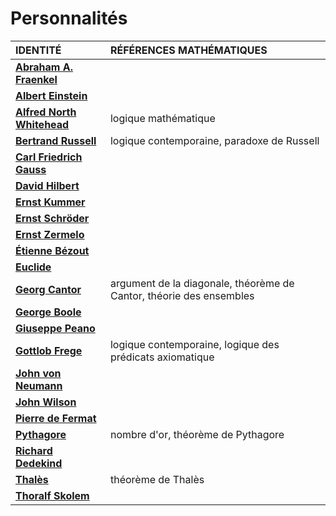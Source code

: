 # Personnalités

|IDENTITÉ|RÉFÉRENCES MATHÉMATIQUES|
|:--|:--|
|[**Abraham A. Fraenkel**](https://fr.wikipedia.org/wiki/Abraham_Adolf_Fraenkel)||
|[**Albert Einstein**](https://fr.wikipedia.org/wiki/Albert_Einstein)||
|[**Alfred North Whitehead**](https://fr.wikipedia.org/wiki/Alfred_North_Whitehead)|logique mathématique|
|[**Bertrand Russell**](https://fr.wikipedia.org/wiki/Bertrand_Russell)|logique contemporaine, paradoxe de Russell|
|[**Carl Friedrich Gauss**](https://fr.wikipedia.org/wiki/Carl_Friedrich_Gauss)||
|[**David Hilbert**](https://fr.wikipedia.org/wiki/David_Hilbert)||
|[**Ernst Kummer**](https://fr.wikipedia.org/wiki/Ernst_Kummer)||
|[**Ernst Schröder**](https://fr.wikipedia.org/wiki/Ernst_Schr%C3%B6der)||
|[**Ernst Zermelo**](https://fr.wikipedia.org/wiki/Ernst_Zermelo)||
|[**Étienne Bézout**](https://fr.wikipedia.org/wiki/%C3%89tienne_B%C3%A9zout)||
|[**Euclide**](https://fr.wikipedia.org/wiki/Euclide)||
|[**Georg Cantor**](https://fr.wikipedia.org/wiki/Georg_Cantor)|argument de la diagonale, théorème de Cantor, théorie des ensembles|
|[**George Boole**](https://fr.wikipedia.org/wiki/George_Boole)||
|[**Giuseppe Peano**](https://fr.wikipedia.org/wiki/Giuseppe_Peano)||
|[**Gottlob Frege**](https://fr.wikipedia.org/wiki/Gottlob_Frege)|logique contemporaine, logique des prédicats axiomatique|
|[**John von Neumann**](https://fr.wikipedia.org/wiki/John_von_Neumann)||
|[**John Wilson**](https://fr.wikipedia.org/wiki/John_Wilson_(math%C3%A9maticien))||
|[**Pierre de Fermat**](https://fr.wikipedia.org/wiki/Pierre_de_Fermat)||
|[**Pythagore**](https://fr.wikipedia.org/wiki/Pythagore)|nombre d'or, théorème de Pythagore|
|[**Richard Dedekind**](https://fr.wikipedia.org/wiki/Richard_Dedekind)||
|[**Thalès**](https://fr.wikipedia.org/wiki/Thal%C3%A8s)|théorème de Thalès|
|[**Thoralf Skolem**](https://fr.wikipedia.org/wiki/Thoralf_Skolem)||
